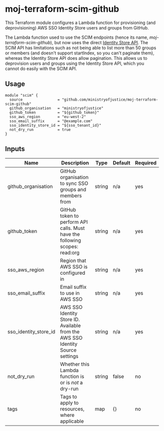 # moj-terraform-scim-github

This Terraform module configures a Lambda function for provisioning (and deprovisioning) AWS SSO Identity Store users and groups from GitHub.

The Lambda function used to use the SCIM endpoints (hence its name, _moj-terraform-scim-github_), but now uses the direct [Identity Store API](https://docs.aws.amazon.com/singlesignon/latest/IdentityStoreAPIReference/API_Operations.html). The SCIM API has limitations such as not being able to list more than 50 groups or members (and doesn't support startIndex, so you can't paginate them), whereas the Identity Store API does allow pagination. This allows us to deprovision users and groups using the Identity Store API, which you cannot do easily with the SCIM API.

## Usage

```
module "scim" {
  source                = "github.com/ministryofjustice/moj-terraform-scim-github"
  github_organisation   = "ministryofjustice"
  github_token          = "${github_token}"
  sso_aws_region        = "eu-west-2"
  sso_email_suffix      = "@example.com"
  sso_identity_store_id = "${sso_tenant_id}"
  not_dry_run           = true
}
```

## Inputs

| Name                  | Description                                                                    | Type   | Default | Required |
| --------------------- | ------------------------------------------------------------------------------ | ------ | ------- | -------- |
| github_organisation   | GitHub organisation to sync SSO groups and members from                        | string | n/a     | yes      |
| github_token          | GitHub token to perform API calls. Must have the following scopes: read:org    | string | n/a     | yes      |
| sso_aws_region        | Region that AWS SSO is configured in                                           | string | n/a     | yes      |
| sso_email_suffix      | Email suffix to use in AWS SSO                                                 | string | n/a     | yes      |
| sso_identity_store_id | AWS SSO Identity Store ID. Available from the AWS SSO Identity Source settings | string | n/a     | yes      |
| not_dry_run           | Whether this Lambda function is or is _not_ a dry-run                          | string | false   | no       |
| tags                  | Tags to apply to resources, where applicable                                   | map    | {}      | no       |
